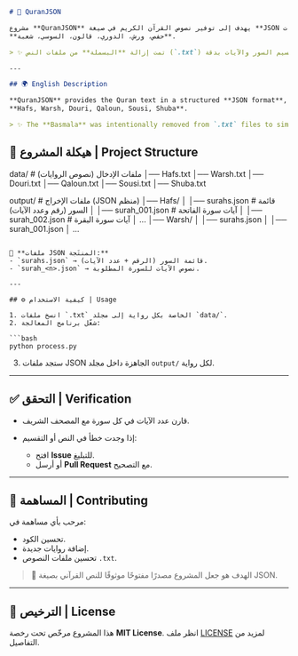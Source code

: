 

```markdown
# 📖 QuranJSON

مشروع **QuranJSON** يهدف إلى توفير نصوص القرآن الكريم في صيغة **JSON منظمة** مع دعم عدة روايات:  
**حفص، ورش، الدوري، قالون، السوسي، شعبة**.  

> ✨ تمت إزالة **البسملة** من ملفات النص (`.txt`) لتسهيل عملية تقسيم السور والآيات بدقة.

---

## 🌍 English Description

**QuranJSON** provides the Quran text in a structured **JSON format**, supporting multiple recitations:  
**Hafs, Warsh, Douri, Qaloun, Sousi, Shuba**.  

> ✨ The **Basmala** was intentionally removed from `.txt` files to simplify surah and ayah splitting.

```

## 📂 هيكلة المشروع | Project Structure
data/                  # ملفات الإدخال (نصوص الروايات)
│── Hafs.txt
│── Warsh.txt
│── Douri.txt
│── Qaloun.txt
│── Sousi.txt
│── Shuba.txt

output/                # ملفات الإخراج (JSON منظم)
│── Hafs/
│   │── surahs.json        # قائمة السور (رقم وعدد الآيات)
│   │── surah\_001.json     # آيات سورة الفاتحة
│   │── surah\_002.json     # آيات سورة البقرة
│   ...
│── Warsh/
│   │── surahs.json
│   │── surah\_001.json
│   ...

````

📌 **ملفات JSON المنتَجة:**
- `surahs.json` → قائمة السور (الرقم + عدد الآيات).  
- `surah_<n>.json` → نصوص الآيات للسورة المطلوبة.  

---

## ⚙️ كيفية الاستخدام | Usage

1. انسخ ملفات `.txt` الخاصة بكل رواية إلى مجلد `data/`.  
2. شغّل برنامج المعالجة:

```bash
python process.py
````

3. ستجد ملفات JSON الجاهزة داخل مجلد `output/` لكل رواية.

---

## ✅ التحقق | Verification

* قارن عدد الآيات في كل سورة مع المصحف الشريف.
* إذا وجدت خطأ في النص أو التقسيم:

  * افتح **Issue** للتبليغ.
  * أو أرسل **Pull Request** مع التصحيح.

---

## 🤝 المساهمة | Contributing

مرحب بأي مساهمة في:

* تحسين الكود.
* إضافة روايات جديدة.
* تحسين ملفات النصوص `.txt`.

> 🔧 الهدف هو جعل المشروع مصدرًا مفتوحًا موثوقًا للنص القرآني بصيغة JSON.

---

## 📜 الترخيص | License

هذا المشروع مرخّص تحت رخصة **MIT License**.
انظر ملف [LICENSE](LICENSE) لمزيد من التفاصيل.